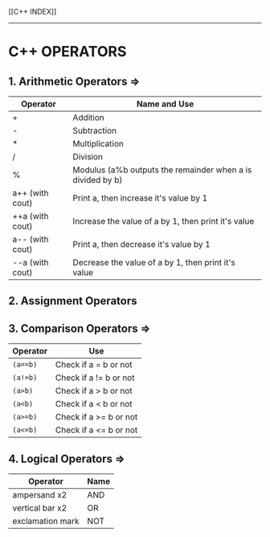 [[C++ INDEX]]

---
# C++ OPERATORS
## 1. Arithmetic Operators =>
| Operator        | Name and Use                                                | 
| --------------- | ----------------------------------------------------------- |
| +               | Addition                                                    |
| -               | Subtraction                                                 |
| *               | Multiplication                                              |
| /               | Division                                                    |
| %               | Modulus  (a%b outputs the remainder when a is divided by b) |
| a++ (with cout) | Print a, then increase it's value by 1                      |
| ++a (with cout) | Increase the value of a by 1, then print it's value         |
| a-- (with cout) | Print a, then decrease it's value by 1                      |
| --a (with cout) | Decrease the value of a by 1, then print it's value         |

## 2. Assignment Operators

## 3. Comparison Operators =>
| Operator     | Use                    |
| ------------ | ---------------------- |
| ```(a==b)``` | Check if a = b or not  |
| ```(a!=b)``` | Check if a != b or not |
| ```(a>b)```  | Check if a > b or not  |
| ```(a<b)```  | Check if a < b or not  |
| ```(a>=b)``` | Check if a >= b or not |
| ```(a<=b)``` | Check if a <= b or not |

## 4. Logical Operators =>
| Operator         | Name |
| ---------------- | ---- |
| ampersand x2     | AND  |
| vertical bar x2  | OR   |
| exclamation mark | NOT  |
